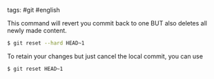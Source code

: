 tags: #git #english

This command will revert you commit back to one BUT also deletes all newly made content.
```bash
$ git reset --hard HEAD~1
```

To retain your changes but just cancel the local commit, you can use 
```bash
$ git reset HEAD~1
```
